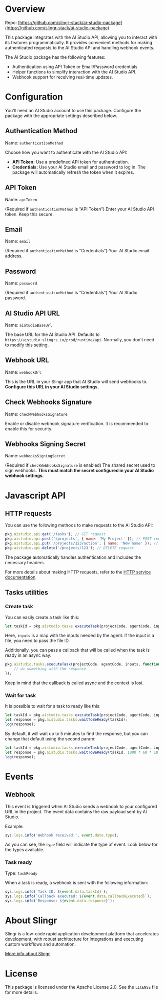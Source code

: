 # Overview

Repo: [https://github.com/slingr-stack/ai-studio-package](https://github.com/slingr-stack/ai-studio-package)

This package integrates with the AI Studio API, allowing you to interact with its features programmatically.  It provides convenient methods for making authenticated requests to the AI Studio API and handling webhook events.

The AI Studio package has the following features:

- Authentication using API Token or Email/Password credentials.
- Helper functions to simplify interaction with the AI Studio API.
- Webhook support for receiving real-time updates.


# Configuration

You'll need an AI Studio account to use this package. Configure the package with the appropriate settings described below.

## Authentication Method

Name: `authenticationMethod`

Choose how you want to authenticate with the AI Studio API:

- **API Token:** Use a predefined API token for authentication.
- **Credentials:**  Use your AI Studio email and password to log in.  The package will automatically refresh the token when it expires.

## API Token

Name: `apiToken`

(Required if `authenticationMethod` is "API Token") Enter your AI Studio API token.  Keep this secure.

## Email

Name: `email`

(Required if `authenticationMethod` is "Credentials") Your AI Studio email address.

## Password

Name: `password`

(Required if `authenticationMethod` is "Credentials")  Your AI Studio password.

## AI Studio API URL

Name: `aiStudioBaseUrl`

The base URL for the AI Studio API.  Defaults to `https://aistudio.slingrs.io/prod/runtime/api`.  Normally, you don't need to modify this setting.

## Webhook URL

Name: `webhookUrl`

This is the URL in your Slingr app that AI Studio will send webhooks to.  **Configure this URL in your AI Studio settings.**

## Check Webhooks Signature

Name: `checkWebhooksSignature`

Enable or disable webhook signature verification.  It is recommended to enable this for security.

## Webhooks Signing Secret

Name: `webhooksSigningSecret`

(Required if `checkWebhooksSignature` is enabled)  The shared secret used to sign webhooks.  **This must match the secret configured in your AI Studio webhook settings.**


# Javascript API

## HTTP requests

You can use the following methods to make requests to the AI Studio API:

```javascript
pkg.aistudio.api.get('/tasks'); // GET request
pkg.aistudio.api.post('/projects', { name: 'My Project' }); // POST request
pkg.aistudio.api.put('/projects/123/action', { name: 'New name' }); // PUT request
pkg.aistudio.api.delete('/projects/123'); // DELETE request
```

The package automatically handles authentication and includes the necessary headers.

For more details about making HTTP requests, refer to the [HTTP service documentation](https://github.com/slingr-stack/http-service).

## Tasks utilities

### Create task

You can easily create a task like this:

```javascript
let taskId = pkg.aistudio.tasks.executeTask(projectCode, agentCode, inputs);  
```

Here, `inputs` is a map with the inputs needed by the agent. If the input is a file, you need to pass the file ID.

Additionally, you can pass a callback that will be called when the task is ready in an async way:

```javascript
pkg.aistudio.tasks.executeTask(projectCode, agentCode, inputs, function(taskId, response) {
    // do something with the response
});
```

Keep in mind that the callback is called async and the context is lost.

### Wait for task

It is possible to wait for a task to ready like this:

```javascript
let taskId = pkg.aistudio.tasks.executeTask(projectCode, agentCode, inputs);
let response = pkg.aistudio.tasks.waitToBeReady(taskId);
log(response);
```

By default, it will wait up to 5 minutes to find the response, but you can change that default using the second param:

```javascript
let taskId = pkg.aistudio.tasks.executeTask(projectCode, agentCode, inputs);
let response = pkg.aistudio.tasks.waitToBeReady(taskId, 1000 * 60 * 10);
log(response);
```

# Events

## Webhook

This event is triggered when AI Studio sends a webhook to your configured URL in the project. The event data contains the raw payload sent by AI Studio.

Example:

```javascript
sys.logs.info('Webhook received:', event.data.type);
```

As you can see, the `type` field will indicate the type of event. Look below for the types available.

### Task ready

Type: `taskReady`

When a task is ready, a webhook is sent with the following information:

```javascript
sys.logs.info(`Task ID: ${event.data.taskId}`);
sys.logs.info(`Callback executed: ${event.data.callbackExecuted}`);
sys.logs.info(`Response: ${event.data.response}`);
```

# About Slingr

Slingr is a low-code rapid application development platform that accelerates development, with robust architecture for integrations and executing custom workflows and automation.

[More info about Slingr](https://slingr.io)

# License

This package is licensed under the Apache License 2.0. See the `LICENSE` file for more details.